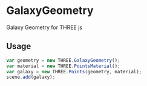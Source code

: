 # GalaxyGeometry
Galaxy Geometry for THREE js

## Usage

```javascript
var geometry = new THREE.GalaxyGeometry();
var material = new THREE.PointsMaterial();
var galaxy = new THREE.Points(geometry, material);
scene.add(galaxy);
```

